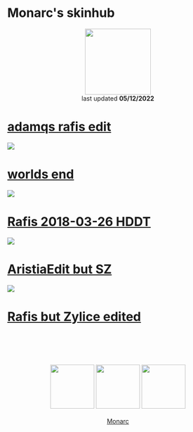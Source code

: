 # Monarc's skinhub
<p align="center">
<a href="https://osu.ppy.sh/users/5696165">
  <img src="https://a.ppy.sh/11367222"  
       width="150"
       height="150"></a>
<br>
last updated <b>05/12/2022</b>
</p>


# [adamqs rafis edit](https://venomthor2.s-ul.eu/IsJfyuui)
![](https://i.imgur.com/YYJihL2.jpg)

# [worlds end](https://cdn.discordapp.com/attachments/601218080940621824/692936174959853680/-_Aireu.osk)
![](https://i.imgur.com/SpBvUYO.jpg)

# [Rafis 2018-03-26 HDDT](https://github.com/rudj-skinhub/woal/raw/tyfh/lifeline/Rafis%202018-03-26%20HDDT.osk)
[![](https://osu.ppy.sh/ss/18336166/f393)](https://github.com/rudj-skinhub/woal/raw/tyfh/lifeline/Rafis%202018-03-26%20HDDT.osk)

# [AristiaEdit but SZ](https://github.com/rudj-skinhub/woal/raw/tyfh/lifeline/AristiaEdit%20but%20SZ.osk)
[![](https://osu.ppy.sh/ss/18336160/8d17)](https://github.com/rudj-skinhub/woal/raw/tyfh/lifeline/AristiaEdit%20but%20SZ.osk)

# [Rafis but Zylice edited](https://cdn.discordapp.com/attachments/368366239405572107/1181483178309992539/rafis_zylice_edited.osk?ex=658138f4&is=656ec3f4&hm=f339d16d23c8839cf08cc4a464ce2b5ef0077369aa79eeece85a754895ebde4a&)
![]()

#
<p align="center">
  <br></br>
  <a href="https://www.twitch.tv/monarctv">
  <img src="https://i.imgur.com/HM030lk.png" 
       width="100" 
       height="100"></a>
  <a href="https://www.youtube.com/channel/UC1Pk8tHALkC2He2xDyZU7BA">
  <img src="https://i.imgur.com/YWbDUUy.png"  
       width="100" 
       height="100"></a>
  <a href="https://twitter.com/monarchosu">
  <img src="https://i.imgur.com/PUQ5uWf.png" 
       width="100" 
       height="100"></a>
  <br></br>
  <a href="README.md">Monarc</a>
 </p>
